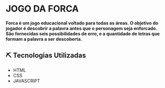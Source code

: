 # JOGO DA FORCA

#### Forca é um jogo educacional voltado para todas as áreas. O objetivo do jogador é descobrir a palavra antes que o personagem seja enforcado. São fornecidas seis possibilidades de erro, e a quantidade de letras que formam a palavra a ser descoberta.


## ⛏️ Tecnologias Utilizadas
* HTML
* CSS
* JAVASCRIPT

